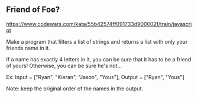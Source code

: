 ## Friend of Foe?

https://www.codewars.com/kata/55b42574ff091733d900002f/train/javascript

Make a program that filters a list of strings and returns a list with only your friends name in it.

If a name has exactly 4 letters in it, you can be sure that it has to be a friend of yours! Otherwise, you can be sure he's not...

Ex: Input = ["Ryan", "Kieran", "Jason", "Yous"], Output = ["Ryan", "Yous"]

Note: keep the original order of the names in the output.